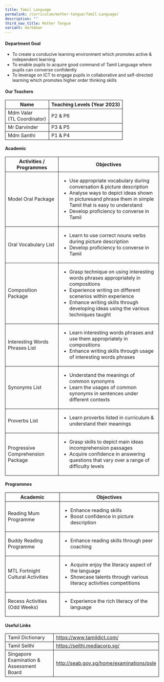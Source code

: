 ```yaml
---
title: Tamil Language
permalink: /curriculum/mother-tongue/Tamil-Language/
description: ""
third_nav_title: Mother Tongue
variant: markdown
---
```

<h4>Department Goal</h4>
<ul>
<li>To create a conducive learning environment which promotes active &amp; independent learning</li>
<li>To enable pupils to acquire good command of Tamil Language where pupils can converse confidently</li>
<li>To leverage on ICT to engage pupils in collaborative and self-directed learning which promotes higher order thinking skills</li>
</ul>

<h4>Our Teachers</h4>
 
 <table>
	<thead>
		<tr>
			<th style="border:1px solid black;">Name</th>
			<th style="border:1px solid black;">Teaching Levels (Year 2023)</th>
		</tr>
	</thead>
	<tbody>
		<tr>
			<td style="border:1px solid black;">Mdm Valar<br>(TL Coordinator)</td>
			<td style="border:1px solid black;">P2 &amp; P6 </td>
		</tr>
		<tr>
			<td style="border:1px solid black;">Mr Darvinder</td>
			<td style="border:1px solid black;">P3 &amp; P5</td>
		</tr>
		<tr>
			<td style="border:1px solid black;">Mdm Santhi</td>
			<td style="border:1px solid black;">P1 &amp; P4</td>
		</tr>
	</tbody>
</table>

<h4>Academic</h4>

<table>
	<tbody>
		<tr>
			<th style="border:1px solid black;">Activities / Programmes</th>
			<th style="border:1px solid black;">Objectives</th>
		</tr>
		<tr>
			<td style="border:1px solid black;">Model Oral Package</td>
			<td style="border:1px solid black;"><ul><li>Use appropriate vocabulary during conversation &amp; picture description</li>
<li>Analyse ways to depict ideas shown in picturesand phrase them in simple Tamil that is easy to understand</li>
				<li>Develop proficiency to converse in Tamil</li></ul></td>
		</tr>
				<tr>
			<td style="border: 1px solid black;">Oral Vocabulary List</td>
			<td style="border:1px solid black;"><ul><li>Learn to use correct nouns verbs during picture description</li>
<li>Develop proficiency to converse in Tamil</li></ul></td>
		</tr>
						<tr>
			<td style="border: 1px solid black;">Composition Package</td>
			<td style="border:1px solid black;"><ul><li>Grasp technique on using interesting words phrases appropriately in compositions</li>
<li>Experience writing on different scenerios within experience</li>
				<li>Enhance writing skills through developing ideas using the various techniques taught</li></ul></td>
		</tr>
						<tr>
			<td style="border: 1px solid black;">Interesting Words Phrases List</td>
			<td style="border:1px solid black;"><ul><li>Learn interesting words phrases and use them appropriately in compositions</li>
<li>Enhance writing skills through usage of interesting words phrases</li></ul></td>
		</tr>
						<tr>
			<td style="border: 1px solid black;">Synonyms List</td>
			<td style="border:1px solid black;"><ul><li>Understand the meanings of common synonyms</li>
<li>Learn the usages of common synonyms in sentences under different contexts</li></ul></td>
		</tr>
						<tr>
			<td style="border: 1px solid black;">Proverbs List</td>
			<td style="border:1px solid black;"><ul><li>Learn proverbs listed in curriculum &amp; understand their meanings</li></ul></td>
		</tr>
						<tr>
			<td style="border: 1px solid black;">Progressive Comprehension
Package</td>
			<td style="border:1px solid black;"><ul><li>Grasp skills to depict main ideas incomprehension passages</li>
<li>Acquire confidence in answering questions that vary over a range of difficulty levels</li></ul></td>
		</tr>
	</tbody>
</table>

<h4>Programmes</h4>

<table>
	<tbody>
		<tr>
			<th style="border:1px solid black;">Academic</th>
			<th style="border:1px solid black;">Objectives</th>
		</tr>
		<tr>
			<td style="border:1px solid black;">Reading Mum Programme</td>
			<td style="border:1px solid black;"><ul><li>Enhance reading skills</li>
<li>Boost confidence in picture description</li></ul></td>
		</tr>
				<tr>
			<td style="border: 1px solid black;">Buddy Reading Programme</td>
			<td style="border:1px solid black;"><ul><li>Enhance reading skills through peer coaching</li></ul></td>
		</tr>
						<tr>
			<td style="border: 1px solid black;">MTL Fortnight Cultural Activities</td>
			<td style="border:1px solid black;"><ul><li>Acquire  enjoy the literacy aspect of the language</li>
<li>Showcase talents through various literacy activities  competitions</li></ul></td>
		</tr>
						<tr>
			<td style="border: 1px solid black;">Recess Activities<br>(Odd Weeks)</td>
			<td style="border:1px solid black;"><ul><li>Experience the rich literacy of the language</li></ul></td>
	</tr></tbody>
</table>

<h4>Useful Links</h4>

<table>
	<tbody>
		<tr>
			<td style="border:1px solid black;">Tamil Dictionary</td>
			<td style="border:1px solid black;"><a href="https://www.tamildict.com/)">https://www.tamildict.com/</a></td>
		</tr>
		<tr>
			<td style="border:1px solid black;">Tamil Seithi</td>
			<td style="border:1px solid black;"><a href="=https://seithi.mediacorp.sg/">https://seithi.mediacorp.sg/</a></td>
		</tr>
				<tr>
			<td style="border: 1px solid black;">Singapore Examination &amp; Assessment Board</td>
			<td style="border:1px solid black;"><a href="http://seab.gov.sg/home/examinations/psle">http://seab.gov.sg/home/examinations/psle</a>
		</td></tr>
	</tbody>
</table>